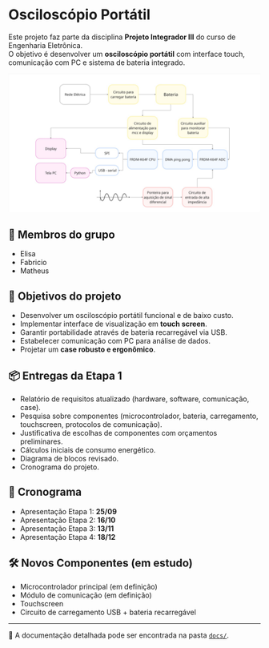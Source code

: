 # Osciloscópio Portátil

Este projeto faz parte da disciplina **Projeto Integrador III** do curso de Engenharia Eletrônica.  
O objetivo é desenvolver um **osciloscópio portátil** com interface touch, comunicação com PC e sistema de bateria integrado.

![Diagrama de Blocos do Projeto](docs/etapa-1/Diagrama_1.jpg)

## 👥 Membros do grupo
- Elisa  
- Fabricio  
- Matheus  

## 🎯 Objetivos do projeto
- Desenvolver um osciloscópio portátil funcional e de baixo custo.  
- Implementar interface de visualização em **touch screen**.  
- Garantir portabilidade através de bateria recarregável via USB.  
- Estabelecer comunicação com PC para análise de dados.  
- Projetar um **case robusto e ergonômico**.  

## 📦 Entregas da Etapa 1
- Relatório de requisitos atualizado (hardware, software, comunicação, case).  
- Pesquisa sobre componentes (microcontrolador, bateria, carregamento, touchscreen, protocolos de comunicação).  
- Justificativa de escolhas de componentes com orçamentos preliminares.  
- Cálculos iniciais de consumo energético.  
- Diagrama de blocos revisado.  
- Cronograma do projeto.  

## 📅 Cronograma
- Apresentação Etapa 1: **25/09**  
- Apresentação Etapa 2: **16/10**  
- Apresentação Etapa 3: **13/11**  
- Apresentação Etapa 4: **18/12**  

## 🛠️ Novos Componentes (em estudo)
- Microcontrolador principal (em definição)  
- Módulo de comunicação (em definição)  
- Touchscreen  
- Circuito de carregamento USB + bateria recarregável  

---
📌 A documentação detalhada pode ser encontrada na pasta [`docs/`](docs/).
